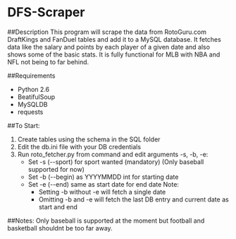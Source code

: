 # DFS-Scraper

##Description
This program will scrape the data from RotoGuru.com DraftKings and FanDuel tables and add it to a MySQL database. It fetches data like the salary and points by each player of a given date and also shows some of the basic stats.  It is fully functional for MLB with NBA and NFL not being to far behind. 

##Requirements
* Python 2.6
* BeatifulSoup
* MySQLDB
* requests

##To Start: 
1. Create tables using the schema in the SQL folder
2. Edit the db.ini file with your DB credentials
3. Run roto_fetcher.py from command and edit arguments -s, -b, -e: 
    * Set -s (--sport) for sport wanted (mandatory) (Only baseball supported for now)
    * Set -b (--begin) as YYYYMMDD int for starting date
    * Set -e (--end) same as start date for end date
    Note: 
        - Setting -b without -e will fetch a single date
        - Omitting -b and -e will fetch the last DB entry and current date as start and end 
    
##Notes: 
Only baseball is supported at the moment but football and basketball shouldnt be too far away.  
